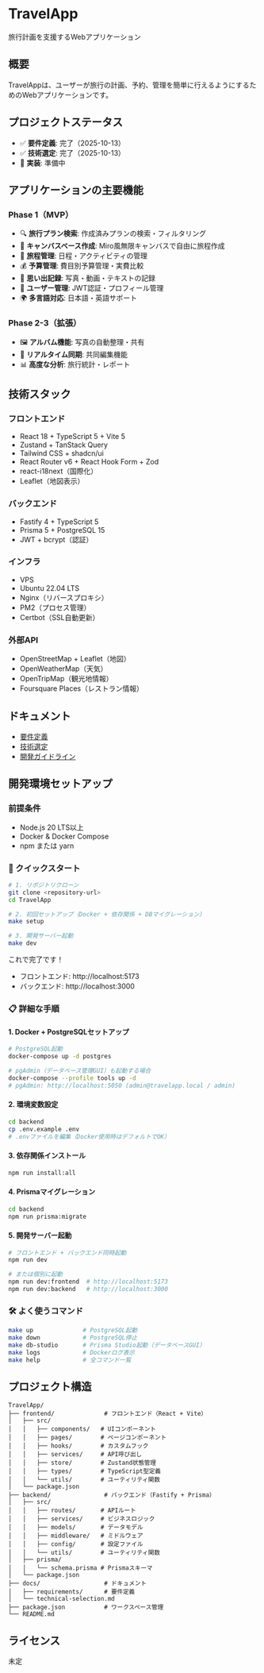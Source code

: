 # TravelApp

旅行計画を支援するWebアプリケーション

## 概要

TravelAppは、ユーザーが旅行の計画、予約、管理を簡単に行えるようにするためのWebアプリケーションです。

## プロジェクトステータス

- ✅ **要件定義**: 完了（2025-10-13）
- ✅ **技術選定**: 完了（2025-10-13）
- 🚧 **実装**: 準備中

## アプリケーションの主要機能

### Phase 1（MVP）
- 🔍 **旅行プラン検索**: 作成済みプランの検索・フィルタリング
- 🎨 **キャンバスベース作成**: Miro風無限キャンバスで自由に旅程作成
- 📅 **旅程管理**: 日程・アクティビティの管理
- 💰 **予算管理**: 費目別予算管理・実費比較
- 📸 **思い出記録**: 写真・動画・テキストの記録
- 👤 **ユーザー管理**: JWT認証・プロフィール管理
- 🌍 **多言語対応**: 日本語・英語サポート

### Phase 2-3（拡張）
- 🖼️ **アルバム機能**: 写真の自動整理・共有
- 🔄 **リアルタイム同期**: 共同編集機能
- 📊 **高度な分析**: 旅行統計・レポート

## 技術スタック

### フロントエンド
- React 18 + TypeScript 5 + Vite 5
- Zustand + TanStack Query
- Tailwind CSS + shadcn/ui
- React Router v6 + React Hook Form + Zod
- react-i18next（国際化）
- Leaflet（地図表示）

### バックエンド
- Fastify 4 + TypeScript 5
- Prisma 5 + PostgreSQL 15
- JWT + bcrypt（認証）

### インフラ
- VPS
- Ubuntu 22.04 LTS
- Nginx（リバースプロキシ）
- PM2（プロセス管理）
- Certbot（SSL自動更新）

### 外部API
- OpenStreetMap + Leaflet（地図）
- OpenWeatherMap（天気）
- OpenTripMap（観光地情報）
- Foursquare Places（レストラン情報）

## ドキュメント

- [要件定義](./docs/requirements/00-overview.md)
- [技術選定](./docs/technical-selection.md)
- [開発ガイドライン](./CLAUDE.md)

## 開発環境セットアップ

### 前提条件
- Node.js 20 LTS以上
- Docker & Docker Compose
- npm または yarn

### 🚀 クイックスタート

```bash
# 1. リポジトリクローン
git clone <repository-url>
cd TravelApp

# 2. 初回セットアップ（Docker + 依存関係 + DBマイグレーション）
make setup

# 3. 開発サーバー起動
make dev
```

これで完了です！
- フロントエンド: http://localhost:5173
- バックエンド: http://localhost:3000

### 📋 詳細な手順

#### 1. Docker + PostgreSQLセットアップ
```bash
# PostgreSQL起動
docker-compose up -d postgres

# pgAdmin（データベース管理GUI）も起動する場合
docker-compose --profile tools up -d
# pgAdmin: http://localhost:5050 (admin@travelapp.local / admin)
```

#### 2. 環境変数設定
```bash
cd backend
cp .env.example .env
# .envファイルを編集（Docker使用時はデフォルトでOK）
```

#### 3. 依存関係インストール
```bash
npm run install:all
```

#### 4. Prismaマイグレーション
```bash
cd backend
npm run prisma:migrate
```

#### 5. 開発サーバー起動
```bash
# フロントエンド + バックエンド同時起動
npm run dev

# または個別に起動
npm run dev:frontend  # http://localhost:5173
npm run dev:backend   # http://localhost:3000
```

### 🛠️ よく使うコマンド

```bash
make up              # PostgreSQL起動
make down            # PostgreSQL停止
make db-studio       # Prisma Studio起動（データベースGUI）
make logs            # Dockerログ表示
make help            # 全コマンド一覧
```

## プロジェクト構造

```
TravelApp/
├── frontend/              # フロントエンド（React + Vite）
│   ├── src/
│   │   ├── components/   # UIコンポーネント
│   │   ├── pages/        # ページコンポーネント
│   │   ├── hooks/        # カスタムフック
│   │   ├── services/     # API呼び出し
│   │   ├── store/        # Zustand状態管理
│   │   ├── types/        # TypeScript型定義
│   │   └── utils/        # ユーティリティ関数
│   └── package.json
├── backend/               # バックエンド（Fastify + Prisma）
│   ├── src/
│   │   ├── routes/       # APIルート
│   │   ├── services/     # ビジネスロジック
│   │   ├── models/       # データモデル
│   │   ├── middleware/   # ミドルウェア
│   │   ├── config/       # 設定ファイル
│   │   └── utils/        # ユーティリティ関数
│   ├── prisma/
│   │   └── schema.prisma # Prismaスキーマ
│   └── package.json
├── docs/                  # ドキュメント
│   ├── requirements/      # 要件定義
│   └── technical-selection.md
├── package.json           # ワークスペース管理
└── README.md
```

## ライセンス

未定




